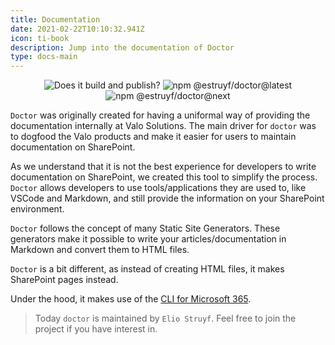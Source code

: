 ```yaml
---
title: Documentation
date: 2021-02-22T10:10:32.941Z
icon: ti-book
description: Jump into the documentation of Doctor
type: docs-main
---
```


<p align="center">
  <img src="https://github.com/estruyf/doctor/actions/workflows/release.yml/badge.svg?branch=main)](https://github.com/estruyf/doctor/actions/workflows/release.yml"
      alt="Does it build and publish?" style="display: inline-block" />

  <a href="https://www.npmjs.com/package/@estruyf/doctor">
    <img src="https://img.shields.io/npm/v/@estruyf/doctor/latest?style=flat-square"
      alt="npm @estruyf/doctor@latest" style="display: inline-block" />
  </a>
  
  <a href="https://www.npmjs.com/package/@estruyf/doctor">
    <img src="https://img.shields.io/npm/v/@estruyf/doctor/next?style=flat-square"
      alt="npm @estruyf/doctor@next" style="display: inline-block" />
  </a>
</p>

`Doctor` was originally created for having a uniformal way of providing the documentation internally at Valo Solutions. The main driver for `doctor` was to dogfood the Valo products and make it easier for users to maintain documentation on SharePoint.

As we understand that it is not the best experience for developers to write documentation on SharePoint, we created this tool to simplify the process. `Doctor` allows developers to use tools/applications they are used to, like VSCode and Markdown, and still provide the information on your SharePoint environment.

`Doctor` follows the concept of many Static Site Generators. These generators make it possible to write your articles/documentation in Markdown and convert them to HTML files. 

`Doctor` is a bit different, as instead of creating HTML files, it makes SharePoint pages instead. 

Under the hood, it makes use of the [CLI for Microsoft 365](https://pnp.github.io/cli-microsoft365/).

> Today `doctor` is maintained by `Elio Struyf`. Feel free to join the project if you have interest in.